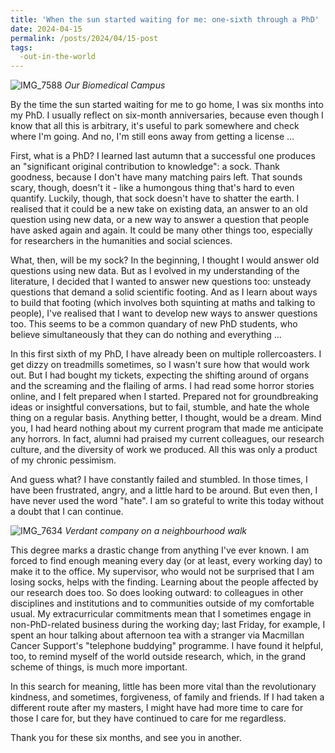 ```yaml
---
title: 'When the sun started waiting for me: one-sixth through a PhD'
date: 2024-04-15
permalink: /posts/2024/04/15-post
tags:
  -out-in-the-world
---
```

![IMG_7588](https://github.com/yaning-wu/yaning-wu.github.io/assets/145920710/f94de190-e9f9-421d-b2e2-a484f5de76e7)
*Our Biomedical Campus*

By the time the sun started waiting for me to go home, I was six months into my PhD. I usually reflect on six-month anniversaries, because even though I know that all this is arbitrary, it's useful to park somewhere and check where I'm going. And no, I'm still eons away from getting a license ...

First, what is a PhD? I learned last autumn that a successful one produces an "significant original contribution to knowledge": a sock. Thank goodness, because I don't have many matching pairs left. That sounds scary, though, doesn't it - like a humongous thing that's hard to even quantify. Luckily, though, that sock doesn't have to shatter the earth. I realised that it could be a new take on existing data, an answer to an old question using new data, or a new way to answer a question that people have asked again and again. It could be many other things too, especially for researchers in the humanities and social sciences.

What, then, will be my sock? In the beginning, I thought I would answer old questions using new data. But as I evolved in my understanding of the literature, I decided that I wanted to answer new questions too: unsteady questions that demand a solid scientific footing. And as I learn about ways to build that footing (which involves both squinting at maths and talking to people), I've realised that I want to develop new ways to answer questions too. This seems to be a common quandary of new PhD students, who believe simultaneously that they can do nothing and everything ...

In this first sixth of my PhD, I have already been on multiple rollercoasters. I get dizzy on treadmills sometimes, so I wasn't sure how that would work out. But I had bought my tickets, expecting the shifting around of organs and the screaming and the flailing of arms. I had read some horror stories online, and I felt prepared when I started. Prepared not for groundbreaking ideas or insightful conversations, but to fail, stumble, and hate the whole thing on a regular basis. Anything better, I thought, would be a dream. Mind you, I had heard nothing about my current program that made me anticipate any horrors. In fact, alumni had praised my current colleagues, our research culture, and the diversity of work we produced. All this was only a product of my chronic pessimism.

And guess what? I have constantly failed and stumbled. In those times, I have been frustrated, angry, and a little hard to be around. But even then, I have never used the word "hate". I am so grateful to write this today without a doubt that I can continue.

![IMG_7634](https://github.com/yaning-wu/yaning-wu.github.io/assets/145920710/19858d68-b7e0-4da9-a5c6-40efde152c2f)
*Verdant company on a neighbourhood walk*

This degree marks a drastic change from anything I've ever known. I am forced to find enough meaning every day (or at least, every working day) to make it to the office. My supervisor, who would not be surprised that I am losing socks, helps with the finding. Learning about the people affected by our research does too. So does looking outward: to colleagues in other disciplines and institutions and to communities outside of my comfortable usual. My extracurricular commitments mean that I sometimes engage in non-PhD-related business during the working day; last Friday, for example, I spent an hour talking about afternoon tea with a stranger via Macmillan Cancer Support's "telephone buddying" programme. I have found it helpful, too, to remind myself of the world outside research, which, in the grand scheme of things, is much more important.

In this search for meaning, little has been more vital than the revolutionary kindness, and sometimes, forgiveness, of family and friends. If I had taken a different route after my masters, I might have had more time to care for those I care for, but they have continued to care for me regardless. 

Thank you for these six months, and see you in another.
